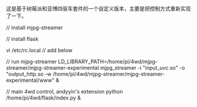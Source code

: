 这是基于树莓派和亚博四驱车套件的一个自定义版本，主要是把控制方式重新实现了一下。

// install mjpg-streamer

// install flask

vi /etc/rc.local
// add below

// run mjpg-streamer
LD_LIBRARY_PATH=/home/pi/4wd/mjpg-streamer/mjpg-streamer-experimental mjpg_streamer -i "input_uvc.so" -o "output_http.so -w /home/pi/4wd/mjpg-streamer/mjpg-streamer-experimental/www" &

// main 4wd control, andyyin's extension
python /home/pi/4wd/flask/index.py &


